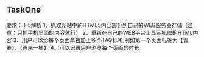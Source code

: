 ## TaskOne
要求：
H5解析
1、抓取网站中的HTML5内容部分到自己的WEB服务器存储（注意：只抓手机里面的内容就行）
2、重新在自己的WEB平台上显示抓取的HTML内容
3、用户可以给每个页面单独加上多个TAG标签,例如第一个页面标签为【青春】、【再来一桶】
4、可以记录用户浏览每个页面的时长
